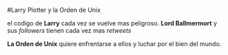 #Larry Plotter y la Orden de Unix

el codigo de **Larry** cada vez se vuelve mas peligroso.
**Lord Ballmermort** y sus *followers* tienen cada vez mas *retweets*

**La Orden de Unix** quiere enfrentarse a ellos y luchar por el bien del mundo.

